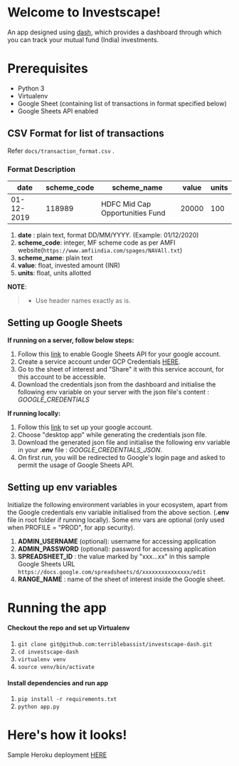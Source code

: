 # Welcome to Investscape!

An app designed using [dash](https://dash.plotly.com/), which provides a dashboard through which you can track your mutual fund (India) investments.

# Prerequisites
- Python 3
- Virtualenv
- Google Sheet (containing list of transactions in format specified below)
- Google Sheets API enabled

## CSV Format for list of transactions
Refer ```docs/transaction_format.csv``` .

### Format Description
| date | scheme_code | scheme_name | value | units |
|--|--|--|--|--|
| 01-12-2019 | 118989 | HDFC Mid Cap Opportunities Fund | 20000 | 100

1.  **date** : plain text, format DD/MM/YYYY. (Example: 01/12/2020)
2.  **scheme_code**: integer, MF scheme code as per AMFI website(```https://www.amfiindia.com/spages/NAVAll.txt```)
3.  **scheme_name**: plain text
4.  **value**: float, invested amount (INR)
5.  **units**: float, units allotted

**NOTE**:
>  - Use header names exactly as is.

## Setting up Google Sheets
**If running on a server, follow below steps:**
1. Follow this [link](https://console.cloud.google.com/apis/library/sheets.googleapis.com?q=sheets&id=739c20c5-5641-41e8-a938-e55ddc082ad1&project=quickstart-1616971299388) to enable Google Sheets API for your google account.
2. Create a service account under GCP Credentials [HERE](https://console.cloud.google.com/apis/credentials).
3. Go to the sheet of interest and "Share" it with this service account, for this account to be accessible.
4. Download the credentials json from the dashboard and initialise the following env variable on your server with the json file's content : *GOOGLE_CREDENTIALS*

**If running locally:**
1. Follow this [link](https://developers.google.com/sheets/api/quickstart/python) to set up your google account.
2. Choose "desktop app" while generating the credentials json file.
3. Download the generated json file and initialise the following env variable in your **.env** file : *GOOGLE_CREDENTIALS_JSON*.
4. On first run, you will be redirected to Google's login page and asked to permit the usage of Google Sheets API.

## Setting up env variables
Initialize the following environment variables in your ecosystem, apart from the Google credentials env variable initialised from the above section. (**.env** file in root folder if running locally). Some env vars are optional (only used when PROFILE = "PROD", for app security).
1.  **ADMIN_USERNAME** (optional): username for accessing application
2.  **ADMIN_PASSWORD** (optional): password for accessing application
3.  **SPREADSHEET_ID** : the value marked by "xxx...xx" in this sample Google Sheets URL ```https://docs.google.com/spreadsheets/d/xxxxxxxxxxxxxxx/edit```
4.  **RANGE_NAME** : name of the sheet of interest inside the Google sheet.


# Running the app
#### Checkout the repo and set up Virtualenv
1.  `git clone git@github.com:terriblebassist/investscape-dash.git`
2.  `cd investscape-dash`
3.  `virtualenv venv`
4.  `source venv/bin/activate`

#### Install dependencies and run app
1.  `pip install -r requirements.txt`
2.  `python app.py`


# Here's how it looks!
Sample Heroku deployment [HERE](https://investscape-dash-int.herokuapp.com)
